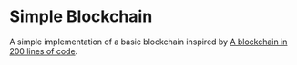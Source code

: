 # Simple Blockchain

A simple implementation of a basic blockchain inspired by [A blockchain in 200 lines of code](https://medium.com/@lhartikk/a-blockchain-in-200-lines-of-code-963cc1cc0e54#.qbaivzx17).

